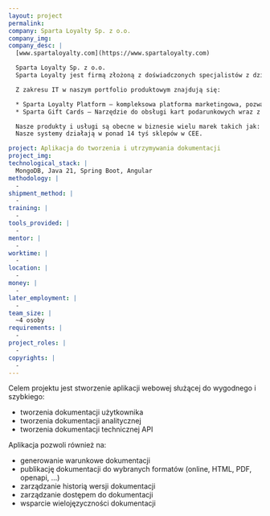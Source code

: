 ```yaml
---
layout: project
permalink:
company: Sparta Loyalty Sp. z o.o. 
company_img:
company_desc: |
  [www.spartaloyalty.com](https://www.spartaloyalty.com)

  Sparta Loyalty Sp. z o.o.
  Sparta Loyalty jest firmą złożoną z doświadczonych specjalistów z dziedziny MarTech. Zajmują się kompleksowym tworzeniem projektów CDP/CRM/Loyalty i programów kart podarunkowych.

  Z zakresu IT w naszym portfolio produktowym znajdują się:

  * Sparta Loyalty Platform – kompleksowa platforma marketingowa, pozwalająca obsłużyć każdą mechanikę programu (punkty, rabaty, kupony, grywalizacja, gratisy).
  * Sparta Gift Cards – Narzędzie do obsługi kart podarunkowych wraz z obsługą płatności w sklepach fizycznych i sklepie internetowym.

  Nasze produkty i usługi są obecne w biznesie wielu marek takich jak: MOL (były Lotos Paliwa), Empik, The Body Shop, Briju, Gatta, iDream (Apple Reseller), Kazar, Spar.
  Nasze systemy działają w ponad 14 tyś sklepów w CEE. 

project: Aplikacja do tworzenia i utrzymywania dokumentacji 
project_img:
technological_stack: |
  MongoDB, Java 21, Spring Boot, Angular
methodology: |
  -
shipment_method: |
  -
training: |
  -
tools_provided: |
  -
mentor: |
  -
worktime: |
  -
location: |
  -
money: |
  -
later_employment: |
  -
team_size: |
  ~4 osoby
requirements: |
  -
project_roles: |
  -
copyrights: |
  -
---
```

Celem projektu jest stworzenie aplikacji webowej służącej do wygodnego i szybkiego:

* tworzenia dokumentacji użytkownika
* tworzenia dokumentacji analitycznej
* tworzenia dokumentacji technicznej API

Aplikacja pozwoli również na:

* generowanie warunkowe dokumentacji
* publikację dokumentacji do wybranych formatów (online, HTML, PDF, openapi, ...)
* zarządzanie historią wersji dokumentacji
* zarządzanie dostępem do dokumentacji
* wsparcie wielojęzyczności dokumentacji


